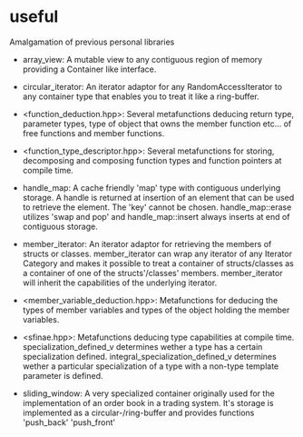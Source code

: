 # useful
Amalgamation of previous personal libraries

* array_view:
A mutable view to any contiguous region of memory providing a Container like interface.

* circular_iterator:
An iterator adaptor for any RandomAccessIterator to any container type that enables you to treat it like a ring-buffer.

* <function_deduction.hpp>:
Several metafunctions deducing return type, parameter types, type of object that owns the member function etc... of free functions and member functions.

* <function_type_descriptor.hpp>:
Several metafunctions for storing, decomposing and composing function types and function pointers at compile time.

* handle_map:
A cache friendly 'map' type with contiguous underlying storage. A handle is returned at insertion of an element that can be used to retrieve the element. The 'key' cannot be chosen. handle_map::erase utilizes 'swap and pop' and handle_map::insert always inserts at end of contiguous storage.

* member_iterator:
An iterator adaptor for retrieving the members of structs or classes. member_iterator can wrap any iterator of any Iterator Category and makes it possible to treat a container of structs/classes as a container of one of the structs'/classes' members. member_iterator will inherit the capabilities of the underlying iterator.

* <member_variable_deduction.hpp>:
Metafunctions for deducing the types of member variables and types of the object holding the member variables.

* <sfinae.hpp>:
Metafunctions deducing type capabilities at compile time. specialization_defined_v determines wether a type has a certain specialization defined. integral_specialization_defined_v determines wether a particular specialization of a type with a non-type template parameter is defined.

* sliding_window:
A very specialized container originally used for the implementation of an order book in a trading system. It's storage is implemented as a circular-/ring-buffer and provides functions 'push_back' 'push_front' 
